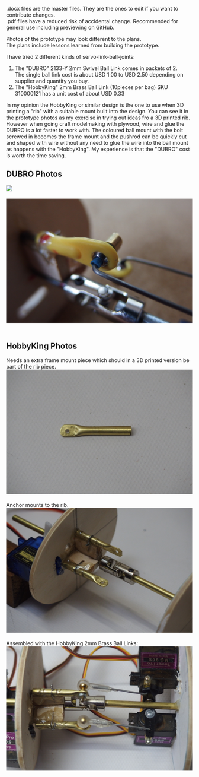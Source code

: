 .docx files are the master files. They are the ones to edit if you want to contribute changes.   
.pdf files have a reduced risk of accidental change. Recommended for general use including previewing on GitHub.

Photos of the prototype may look different to the plans.  
The plans include lessons learned from building the prototype.

I have tried 2 different kinds of servo-link-ball-joints:

1. The "DUBRO" 2133-Y 2mm Swivel Ball Link comes in packets of 2. <br /> The single ball link cost is about USD 1.00 to USD 2.50 depending on supplier and quantity you buy.
2. The "HobbyKing" 2mm Brass Ball Link (10pieces per bag) SKU 310000121 has a unit cost of about USD 0.33

In my opinion the HobbyKing or similar design is the one to use when 3D printing a "rib" with a suitable mount built into the design. You can see it in the prototype photos as my exercise in trying out ideas fro a 3D printed rib. However when going craft modelmaking with plywood, wire and glue the DUBRO is a lot faster to work with. The coloured ball mount with the bolt screwed in becomes the frame mount and the pushrod can be quickly cut and shaped with wire without any need to glue the wire into the ball mount as happens with the "HobbyKing". My experience is that the "DUBRO" cost is worth the time saving.  

## DUBRO Photos ##
<img src="https://github.com/manukautech/XMSnakeRobot/blob/master/HardwarePlans/Images/Dubro01.JPG"  />
<br /><br />
<img src="Images/Dubro02.jpg" />
<br /><br />

## HobbyKing Photos ##
Needs an extra frame mount piece which should in a 3D printed version be part of the rib piece. <br />
<img src="Images/Anchor.jpg"  />
<br /><br />
Anchor mounts to the rib.<br />
<img src="Images/AnchorRib.jpg" />
<br /><br />
Assembled with the HobbyKing 2mm Brass Ball Links: <br />
<img src="Images/Hobbyking.jpg"  />
<br /><br />
